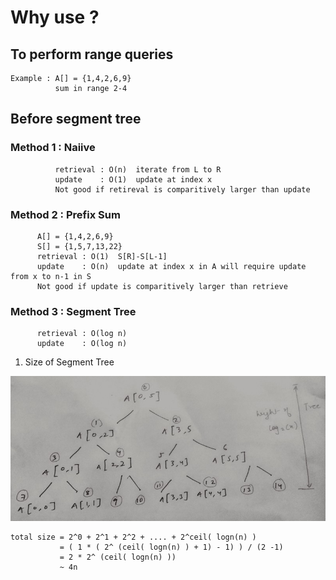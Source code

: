 # Why use ?

## To perform range queries
```
Example : A[] = {1,4,2,6,9}
          sum in range 2-4
```
## Before segment tree

###       Method 1 : Naiive     
```
          retrieval : O(n)  iterate from L to R
          update    : O(1)  update at index x
          Not good if retireval is comparitively larger than update
```
###       Method 2 : Prefix Sum 

          A[] = {1,4,2,6,9} 
          S[] = {1,5,7,13,22}
          retrieval : O(1)  S[R]-S[L-1]
          update    : O(n)  update at index x in A will require update from x to n-1 in S
          Not good if update is comparitively larger than retrieve

###       Method 3 : Segment Tree
          retrieval : O(log n)  
          update    : O(log n)
          
1. Size of Segment Tree

  ![Alt Text](https://github.com/clumsy48/segment-tree/blob/theory/segment_tree.jpg)
```
total size = 2^0 + 2^1 + 2^2 + .... + 2^ceil( logn(n) )  
           = ( 1 * ( 2^ (ceil( logn(n) ) + 1) - 1) ) / (2 -1)
           = 2 * 2^ (ceil( logn(n) )) 
           ~ 4n
 
```
          

          
                    



